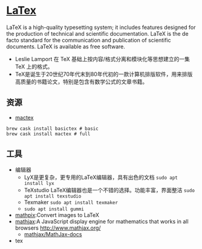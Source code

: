 # [LaTex](https://www.latex-project.org/)

LaTeX is a high-quality typesetting system; it includes features designed for the production of technical and scientific documentation. LaTeX is the de facto standard for the communication and publication of scientific documents. LaTeX is available as free software.

* Leslie Lamport 在 TeX 基础上按内容/格式分离和模块化等思想建立的一集 TeX 上的格式。
* TeX是诞生于20世纪70年代末到80年代初的一款计算机排版软件，用来排版高质量的书籍论文，特别是包含有数学公式的文章书籍。

## 资源

* [mactex](http://www.tug.org/mactex/)

```
brew cask install basictex # basic
brew cask install mactex # full
```

## 工具

* 编辑器
	- LyX是更复杂，更专用的LaTeX编辑器，具有出色的文档 `sudo apt install lyx`
	- TeXstudio LaTeX编辑器也是一个不错的选择。功能丰富，界面整洁 `sudo apt install texstudio`
	- Texmaker `sudo apt install texmaker`
	- `sudo apt install gummi`
* [mathpix](https://mathpix.com):Convert images to LaTeX
* [mathjax](https://github.com/mathjax/MathJax):A JavaScript display engine for mathematics that works in all browsers http://www.mathjax.org/
    - [mathjax/MathJax-docs](https://github.com/mathjax/mathjax-docs)
* tex
